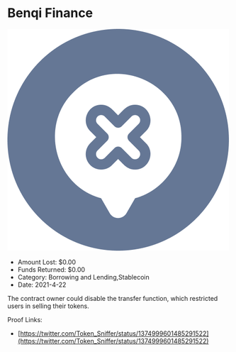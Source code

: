 # Benqi Finance
![Benqi Finance](/rektimages/Benqi-Finance.png)
- Amount Lost: $0.00
- Funds Returned: $0.00
- Category: Borrowing and Lending,Stablecoin
- Date: 2021-4-22

The contract owner could disable the transfer function, which restricted users in selling their tokens.


Proof Links:
- [https://twitter.com/Token_Sniffer/status/1374999601485291522](https://twitter.com/Token_Sniffer/status/1374999601485291522)


